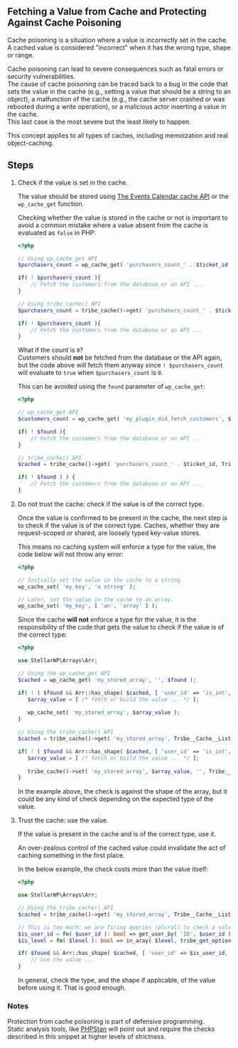## Fetching a Value from Cache and Protecting Against Cache Poisoning

Cache poisoning is a situation where a value is incorrectly set in the cache.  
A cached value is considered "incorrect" when it has the wrong type, shape or range.

Cache poisoning can lead to severe consequences such as fatal errors or security vulnerabilities.  
The cause of cache poisoning can be traced back to a bug in the code that sets the value in the cache (e.g., setting a
value that should be a string to an object), a malfunction of the cache (e.g., the cache server crashed or was rebooted
during a write operation), or a malicious actor inserting a value in the cache.  
This last case is the most severe but the least likely to happen.

This concept applies to all types of caches, including memoization and real object-caching.

## Steps

1. Check if the value is set in the cache.

   The value should be stored using [The Events Calendar cache API][1] or the `wp_cache_get` function.

   Checking whether the value is stored in the cache or not is important to avoid a common mistake where a value absent
   from the cache is evaluated as `false` in PHP:

   ```php
   <?php

   // Using wp_cache_get API
   $purchasers_count = wp_cache_get( 'purchasers_count_' . $ticket_id );

   if( ! $purchasers_count ){
       // Fetch the customers from the database or an API ...
   }

   // Using tribe_cache() API
   $purchasers_count = tribe_cache()->get( 'purchasers_count_' . $ticket_id, Tribe__Cache__Listener::TRIGGER_SAVE_POST );

   if( ! $purchasers_count ){
       // Fetch the customers from the database or an API ...
   }
   ```

   What if the count is `0`?  
   Customers should **not** be fetched from the database or the API again, but the code above will fetch them anyway
   since `! $purchasers_count` will evaluate to `true` when `$purchasers_count` is `0`.

   This can be avoided using the `found` parameter of `wp_cache_get`:

   ```php
   <?php

   // wp_cache_get API
   $customers_count = wp_cache_get( 'my_plugin_did_fetch_customers', $group = '', $force = false, $found );

   if( ! $found ){
       // Fetch the customers from the database or an API ...
   }
   ```

   ```php
   // tribe_cache() API
   $cached = tribe_cache()->get( 'purchasers_count_' . $ticket_id, Tribe__Cache__Listener::TRIGGER_SAVE_POST, null, null, null, $found );

   if( ! $found ) ) {
       // Fetch the customers from the database or an API ...
   }
   ```

2. Do not trust the cache: check if the value is of the correct type.

   Once the value is confirmed to be present in the cache, the next step is to check if the value is of the correct
   type.
   Caches, whether they are request-scoped or shared, are loosely typed key-value stores.

   This means no caching system will enforce a type for the value, the code below will not throw any error:

   ```php
   <?php

   // Initially set the value in the cache to a string.
   wp_cache_set( 'my_key', 'a string' );

   // Later, set the value in the cache to an array.
   wp_cache_set( 'my_key', [ 'an', 'array' ] );
   ```

   Since the cache **will not** enforce a type for the value, it is the responsibility of the code that gets the value
   to
   check if the value is of the correct type:

   ```php
   <?php

   use StellarWP\Arrays\Arr;

   // Using the wp_cache_get API
   $cached = wp_cache_get( 'my_stored_array', '', $found );

   if( ! ( $found && Arr::has_shape( $cached, [ 'user_id' => 'is_int', 'level' => 'is_string' ] ) ) ) {
      $array_value = [ /* fetch or build the value ... */ ];
      
      wp_cache_set( 'my_stored_array', $array_value );
   }

   // Using the tribe_cache() API
   $cached = tribe_cache()->get( 'my_stored_array', Tribe__Cache__Listener::TRIGGER_SAVE_POST, null, null, null, $found);

   if( ! ( $found && Arr::has_shape( $cached, [ 'user_id' => 'is_int', 'level' => 'is_string' ] ) ) ) {
      $array_value = [ /* fetch or build the value ... */ ];
       
      tribe_cache()->set( 'my_stored_array', $array_value, '', Tribe__Cache__Listener::TRIGGER_SAVE_POST );   
   }
   ```

   In the example above, the check is against the shape of the array, but it could be any kind of check depending on the
   expected type of the value.

3. Trust the cache: use the value.

   If the value is present in the cache and is of the correct type, use it.

   An over-zealous control of the cached value could invalidate the act of caching something in the first place.

   In the below example, the check costs more than the value itself:

   ```php
   <?php
   
   use StellarWP\Arrays\Arr;

   // Using the tribe_cache() API
   $cached = tribe_cache()->get( 'my_stored_array', Tribe__Cache__Listener::TRIGGER_SAVE_POST, null, null, null, $found );

   // This is too much: we are firing queries (plural) to check a value meant to save queries!
   $is_user_id = fn( $user_id ): bool => get_user_by( 'ID', $user_id ) instanceof \WP_User;
   $is_level = fn( $level ): bool => in_aray( $level, tribe_get_option( 'customer_levels', [] ) );

   if( $found && Arr::has_shape( $cached, [ 'user_id' => $is_user_id, 'level' => $is_level ] ) ) {
       // Use the value ...
   }
   ```

   In general, check the type, and the shape if applicable, of the value before using it. That is good enough.

### Notes

Protection from cache poisoning is part of defensive programming.  
Static analysis tools, like [PHPStan][2] will point out and require the checks described in this snippet at higher
levels of strictness.

[1]: ./../cache-a-value/index.md

[2]: https://phpstan.org/
